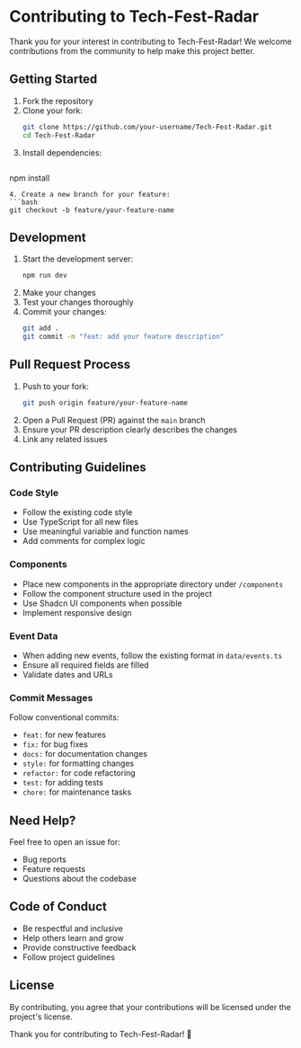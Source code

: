 # Contributing to Tech-Fest-Radar

Thank you for your interest in contributing to Tech-Fest-Radar! We welcome contributions from the community to help make this project better.

## Getting Started

1. Fork the repository
2. Clone your fork:
   ```bash
   git clone https://github.com/your-username/Tech-Fest-Radar.git
   cd Tech-Fest-Radar
   ```
3. Install dependencies:
   ```bash
  npm install
   ```
4. Create a new branch for your feature:
   ```bash
   git checkout -b feature/your-feature-name
   ```

## Development

1. Start the development server:
   ```bash
   npm run dev
   ```
2. Make your changes
3. Test your changes thoroughly
4. Commit your changes:
   ```bash
   git add .
   git commit -m "feat: add your feature description"
   ```

## Pull Request Process

1. Push to your fork:
   ```bash
   git push origin feature/your-feature-name
   ```
2. Open a Pull Request (PR) against the `main` branch
3. Ensure your PR description clearly describes the changes
4. Link any related issues

## Contributing Guidelines

### Code Style
- Follow the existing code style
- Use TypeScript for all new files
- Use meaningful variable and function names
- Add comments for complex logic

### Components
- Place new components in the appropriate directory under `/components`
- Follow the component structure used in the project
- Use Shadcn UI components when possible
- Implement responsive design

### Event Data
- When adding new events, follow the existing format in `data/events.ts`
- Ensure all required fields are filled
- Validate dates and URLs

### Commit Messages
Follow conventional commits:
- `feat:` for new features
- `fix:` for bug fixes
- `docs:` for documentation changes
- `style:` for formatting changes
- `refactor:` for code refactoring
- `test:` for adding tests
- `chore:` for maintenance tasks

## Need Help?

Feel free to open an issue for:
- Bug reports
- Feature requests
- Questions about the codebase

## Code of Conduct

- Be respectful and inclusive
- Help others learn and grow
- Provide constructive feedback
- Follow project guidelines

## License

By contributing, you agree that your contributions will be licensed under the project's license.

Thank you for contributing to Tech-Fest-Radar! 🎉